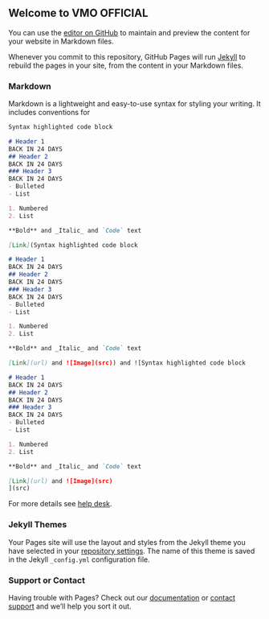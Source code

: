## Welcome to VMO OFFICIAL

You can use the [editor on GitHub](https://github.com/teamvmo/teamvmo/edit/gh-pages/index.md) to maintain and preview the content for your website in Markdown files.

Whenever you commit to this repository, GitHub Pages will run [Jekyll](https://jekyllrb.com/) to rebuild the pages in your site, from the content in your Markdown files.

### Markdown

Markdown is a lightweight and easy-to-use syntax for styling your writing. It includes conventions for

```markdown
Syntax highlighted code block

# Header 1
BACK IN 24 DAYS
## Header 2
BACK IN 24 DAYS
### Header 3
BACK IN 24 DAYS
- Bulleted
- List

1. Numbered
2. List

**Bold** and _Italic_ and `Code` text

[Link](Syntax highlighted code block

# Header 1
BACK IN 24 DAYS
## Header 2
BACK IN 24 DAYS
### Header 3
BACK IN 24 DAYS
- Bulleted
- List

1. Numbered
2. List

**Bold** and _Italic_ and `Code` text

[Link](url) and ![Image](src)) and ![Syntax highlighted code block

# Header 1
BACK IN 24 DAYS
## Header 2
BACK IN 24 DAYS
### Header 3
BACK IN 24 DAYS
- Bulleted
- List

1. Numbered
2. List

**Bold** and _Italic_ and `Code` text

[Link](url) and ![Image](src)
](src)
```

For more details see [help desk](https://youtu.be/67-dlg858s4).

### Jekyll Themes

Your Pages site will use the layout and styles from the Jekyll theme you have selected in your [repository settings](https://github.com/teamvmo/teamvmo/settings/pages). The name of this theme is saved in the Jekyll `_config.yml` configuration file.

### Support or Contact

Having trouble with Pages? Check out our [documentation](https://youtu.be/67-dlg858s4) or [contact support](https://youtu.be/67-dlg858s4) and we’ll help you sort it out.
